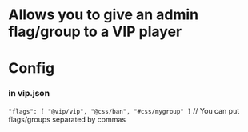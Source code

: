 # Allows you to give an admin flag/group to a VIP player

# Config

### in vip.json
`"flags": [ "@vip/vip", "@css/ban", "#css/mygroup" ]` // You can put flags/groups separated by commas
 